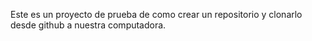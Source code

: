 Este es un proyecto de prueba de como crear un repositorio y clonarlo desde github a nuestra computadora.

